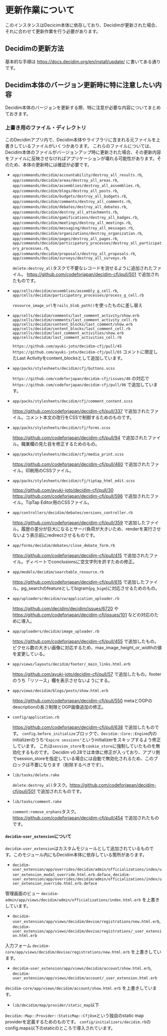 # 更新作業について

このインスタンスはDecicim本体に依存しており、Decidimが更新された場合、それに合わせて更新作業を行う必要があります。

## Decidimの更新方法

基本的な手順は https://docs.decidim.org/en/install/update/ に書いてある通りです。

## Decidim本体のバージョン更新時に特に注意したい内容

Decidim本体のバージョンを更新する際、特に注意が必要な内容についてまとめておきます。

### 上書き用のファイル・ディレクトリ

このDecidimアプリ内で、Decidim本体やライブラリに含まれる元ファイルを上書きしているファイルがいくつかあります。
これらのファイルについては、Decidim本体のファイルがバージョンアップ時に更新された場合、その更新内容をファイルに反映させなければアプリケーションが壊れる可能性があります。そのため、本体の更新時には確認が必要です。

* `app/commands/decidim/accountability/destroy_all_results.rb`,
  `app/commands/decidim/areas/destroy_all_areas.rb`,
  `app/commands/decidim/assemblies/destroy_all_assemblies.rb`,
  `app/commands/decidim/blogs/destroy_all_posts.rb`,
  `app/commands/decidim/budgets/destroy_all_budgets.rb`,
  `app/commands/decidim/comments/destroy_all_comments.rb`,
  `app/commands/decidim/debates/destroy_all_debates.rb`,
  `app/commands/decidim/destroy_all_attachments.rb`,
  `app/commands/decidim/gamifications/destroy_all_badges.rb`,
  `app/commands/decidim/meetings/destroy_all_meetings.rb`,
  `app/commands/decidim/messaging/destroy_all_messages.rb`,
  `app/commands/decidim/organizations/destroy_organization.rb`,
  `app/commands/decidim/pages/destroy_all_pages.rb`,
  `app/commands/decidim/participatory_processes/destroy_all_participatory_processes.rb`,
  `app/commands/decidim/proposals/destroy_all_proposals.rb`,
  `app/commands/decidim/surveys/destroy_all_surveys.rb`

  `delete:destroy_all`タスクで不要なレコードを消せるように追加されたファイル。 https://github.com/codeforjapan/decidim-cfj/pull/501 で追加されたものです。

* `app/cells/decidim/assemblies/assembly_g_cell.rb`,
  `app/cells/decidim/participatory_processes/process_g_cell.rb`

  `resource_image_url`を`rails_blob_path()`を使ったものに差し替え

* `app/cells/decidim/comments/last_comment_activity/show.erb`
  `app/cells/decidim/comments/last_comment_activity_cell.rb`
  `app/cells/decidim/content_blocks/last_comment/show.erb`
  `app/cells/decidim/content_blocks/last_comment_cell.rb`
  `app/cells/decidim/last_comment_activities/show.erb`
  `app/cells/decidim/last_comment_activities_cell.rb`

  `https://github.com/ayuki-joto/decidim-cfj/pull/45` `https://github.com/ayuki-joto/decidim-cfj/pull/65` コメントに限定したLast Activityをcontent_blocksとして追加しています。

* `app/packs/stylesheets/decidim/cfj/buttons.scss`

  `https://github.com/codeforjapan/decidim-cfj/issues/46` の対応で `https://github.com/codeforjapan/decidim-cfj/pull/96` で追加しています。

* `app/packs/stylesheets/decidim/cfj/comment_content.scss`

  https://github.com/codeforjapan/decidim-cfj/pull/337 で追加されたファイル。コメント本文の改行をCSSで制御するためのものです。

* `app/packs/stylesheets/decidim/cfj/forms.scss`

  https://github.com/codeforjapan/decidim-cfj/pull/94 で追加されたファイル。職業欄の見た目を修正するためのもの。

* `app/packs/stylesheets/decidim/cfj/media_print.scss`

  https://github.com/codeforjapan/decidim-cfj/pull/460 で追加されたファイル。印刷用のCSSファイル。

* `app/packs/stylesheets/decidim/cfj/tiptap_html_edit.scss`

  https://github.com/ayuki-joto/decidim-cfj/pull/30 https://github.com/codeforjapan/decidim-cfj/pull/596 で追加されたファイル。TipTap Editor用のCSSファイル。

* `app/controllers/decidim/debates/versions_controller.rb`

  https://github.com/codeforjapan/decidim-cfj/pull/359 で追加したファイル。履歴の差分が巨大になるとサーバ負荷が大きいため、renderを実行させないよう表示前にredirectさせるものです。

* `app/forms/decidim/debates/close_debate_form.rb`

  https://github.com/codeforjapan/decidim-cfj/pull/415 で追加されたファイル。ディベートでconclusionsに空文字列を許すための修正。

* `app/models/decidim/searchable_resource.rb`

  https://github.com/codeforjapan/decidim-cfj/pull/615 で追加したファイル。pg_searchのfeatureとしてbigram(`pg_bigm`)に対応させるためのもの。

* `app/uploaders/decidim/cw/application_uploader.rb`

  https://github.com/decidim/decidim/issues/6720 や https://github.com/codeforjapan/decidim-cfj/issues/101 などの対応のために導入。

* `app/uploaders/decidim/image_uploader.rb`

  https://github.com/codeforjapan/decidim-cfj/pull/455 で追加したもの。ピクセル数の大きい画像に対応するため、max_image_height_or_widthの値を変更している。

* `app/views/layouts/decidim/footer/_main_links.html.erb`

  https://github.com/ayuki-joto/decidim-cfj/pull/57 で追加したもの。footerのうち「リソース」欄を表示させないようにする。

* `app/views/decidim/blogs/posts/show.html.erb`

  https://github.com/codeforjapan/decidim-cfj/pull/550 metaとOGPのdescriptionの長さ制限とOGP画像追加の修正。

* `config/application.rb`

  https://github.com/codeforjapan/decidim-cfj/pull/638 で追加したものです。
  `config.before_initialize`ブロックで、`Decidim::Core::Engine`内のinitializerのうち`"Expire sessions"`というinitializerをスキップするよう修正しています。
  これは`session_store`を`cookie_store`に強制していたものを無効化するものです。
  Decidim v0.28では本体に修正が入っており、アプリ側でsession_storeを指定している場合には自動で無効化されるため、このブロックは不要になります（削除するべきです）。

* `lib/tasks/delete.rake`

  `delete:destroy_all`タスク。https://github.com/codeforjapan/decidim-cfj/pull/501 で追加されたものです。

* `lib/tasks/comment.rake`

  `comment:remove_orphans`タスク。https://github.com/codeforjapan/decidim-cfj/pull/454 で追加されたものです。

#### `decidim-user_extension`について

`decidim-user_extension`はカスタムモジュールとして追加されているものです。このモジュール内にもDecidim本体に依存している箇所があります。

* `decidim-user_extension/app/overrides/decidim/admin/officializations/index/user_extension_modal_override.html.erb.deface`, `decidim-user_extension/app/overrides/decidim/admin/officializations/index/user_extension_override.html.erb.deface`

管理画面のビュー `decidim-admin/app/views/decidim/admin/officializations/index.html.erb` を上書きしています。

* `decidim-user_extension/app/views/decidim/devise/registrations/new.html.erb`, `decidim-user_extension/app/views/decidim/devise/registrations/_user_extension.html.erb`

入力フォーム `decidim-core/app/views/decidim/devise/registrations/new.html.erb` を上書きしています。

* `decidim-user_extension/app/views/decidim/account/show.html.erb`, `decidim-user_extension/app/views/decidim/account/_user_extension.html.erb`

`decidim-core/app/views/decidim/account/show.html.erb` を上書きしています。

* `lib/decidim/map/provider/static_map`以下

`Decidim::Map::Provider::StaticMap::CfjOsm`という独自のstatic map providerを定義するためのものです。
`config/initializers/decidim.rb`のconfig.maps以下のstaticのところで導入されています。
